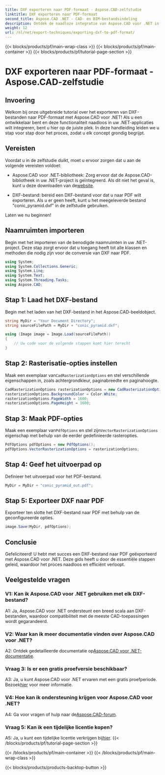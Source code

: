 ```yaml
---
title: DXF exporteren naar PDF-formaat - Aspose.CAD-zelfstudie
linktitle: DXF exporteren naar PDF-formaat
second_title: Aspose.CAD .NET - CAD- en BIM-bestandsindeling
description: Ontdek de naadloze integratie van Aspose.CAD voor .NET in deze stapsgewijze handleiding om DXF-bestanden moeiteloos naar PDF te exporteren.
weight: 12
url: /nl/net/export-techniques/exporting-dxf-to-pdf-format/
---
```


{{< blocks/products/pf/main-wrap-class >}}
{{< blocks/products/pf/main-container >}}
{{< blocks/products/pf/tutorial-page-section >}}

# DXF exporteren naar PDF-formaat - Aspose.CAD-zelfstudie

## Invoering

Welkom bij onze uitgebreide tutorial over het exporteren van DXF-bestanden naar PDF-formaat met Aspose.CAD voor .NET! Als u een ontwikkelaar bent en deze functionaliteit naadloos in uw .NET-applicaties wilt integreren, bent u hier op de juiste plek. In deze handleiding leiden we u stap voor stap door het proces, zodat u elk concept grondig begrijpt.

## Vereisten

Voordat u in de zelfstudie duikt, moet u ervoor zorgen dat u aan de volgende vereisten voldoet:

-  Aspose.CAD voor .NET-bibliotheek: Zorg ervoor dat de Aspose.CAD-bibliotheek in uw .NET-project is geïntegreerd. Als dit niet het geval is, kunt u deze downloaden van de[website](https://releases.aspose.com/cad/net/).

- DXF-bestand: bereid een DXF-bestand voor dat u naar PDF wilt exporteren. Als u er geen heeft, kunt u het meegeleverde bestand "conic_pyramid.dxf" in de zelfstudie gebruiken.

Laten we nu beginnen!

## Naamruimten importeren

Begin met het importeren van de benodigde naamruimten in uw .NET-project. Deze stap zorgt ervoor dat u toegang heeft tot alle klassen en methoden die nodig zijn voor de conversie van DXF naar PDF.

```csharp
using System;
using System.Collections.Generic;
using System.Linq;
using System.Text;
using System.Threading.Tasks;
using Aspose.CAD;
```

## Stap 1: Laad het DXF-bestand

Begin met het laden van het DXF-bestand in het Aspose.CAD-beeldobject.

```csharp
string MyDir = "Your Document Directory";
string sourceFilePath = MyDir + "conic_pyramid.dxf";

using (Image image = Image.Load(sourceFilePath))
{
    // Uw code voor de volgende stappen komt hier terecht
}
```

## Stap 2: Rasterisatie-opties instellen

 Maak een exemplaar van`CadRasterizationOptions` en stel verschillende eigenschappen in, zoals achtergrondkleur, paginabreedte en paginahoogte.

```csharp
CadRasterizationOptions rasterizationOptions = new CadRasterizationOptions();
rasterizationOptions.BackgroundColor = Color.White;
rasterizationOptions.PageWidth = 1600;
rasterizationOptions.PageHeight = 1600;
```

## Stap 3: Maak PDF-opties

 Maak een exemplaar van`PdfOptions` en stel zijn`VectorRasterizationOptions` eigenschap met behulp van de eerder gedefinieerde rasteropties.

```csharp
PdfOptions pdfOptions = new PdfOptions();
pdfOptions.VectorRasterizationOptions = rasterizationOptions;
```

## Stap 4: Geef het uitvoerpad op

Definieer het uitvoerpad voor het PDF-bestand.

```csharp
MyDir = MyDir + "conic_pyramid_out.pdf";
```

## Stap 5: Exporteer DXF naar PDF

Exporteer ten slotte het DXF-bestand naar PDF met behulp van de geconfigureerde opties.

```csharp
image.Save(MyDir, pdfOptions);
```

## Conclusie

Gefeliciteerd! U hebt met succes een DXF-bestand naar PDF geëxporteerd met Aspose.CAD voor .NET. Deze gids heeft u door de essentiële stappen geleid, waardoor het proces naadloos en efficiënt verloopt.

## Veelgestelde vragen

### V1: Kan ik Aspose.CAD voor .NET gebruiken met elk DXF-bestand?

A1: Ja, Aspose.CAD voor .NET ondersteunt een breed scala aan DXF-bestanden, waardoor compatibiliteit met de meeste CAD-toepassingen wordt gegarandeerd.

### V2: Waar kan ik meer documentatie vinden over Aspose.CAD voor .NET?

 A2: Ontdek gedetailleerde documentatie op[Aspose.CAD voor .NET-documentatie](https://reference.aspose.com/cad/net/).

### Vraag 3: Is er een gratis proefversie beschikbaar?

 A3: Ja, u kunt Aspose.CAD voor .NET ervaren met een gratis proefperiode. Bezoek[hier](https://releases.aspose.com/) voor meer informatie.

### V4: Hoe kan ik ondersteuning krijgen voor Aspose.CAD voor .NET?

A4: Ga voor vragen of hulp naar de[Aspose.CAD-forum](https://forum.aspose.com/c/cad/19).

### Vraag 5: Kan ik een tijdelijke licentie kopen?

 A5: Ja, u kunt een tijdelijke licentie verkrijgen bij[hier](https://purchase.aspose.com/temporary-license/).
{{< /blocks/products/pf/tutorial-page-section >}}

{{< /blocks/products/pf/main-container >}}
{{< /blocks/products/pf/main-wrap-class >}}

{{< blocks/products/products-backtop-button >}}
